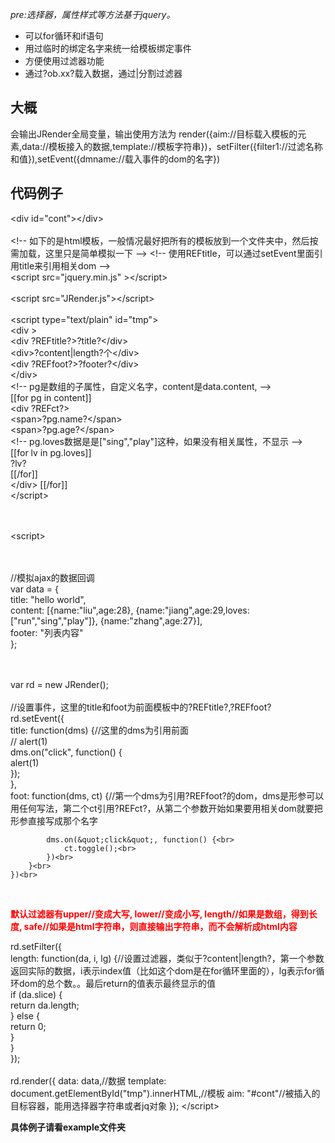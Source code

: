 
<i>pre:选择器，属性样式等方法基于jquery。</i>
<ul>
<li>可以for循环和if语句</li>
<li>用过临时的绑定名字来统一给模板绑定事件</li>
<li>方便使用过滤器功能</li>
<li>通过?ob.xx?载入数据，通过|分割过滤器</li>
</ul>


<h2>大概</h2>
<p>会输出JRender全局变量，输出使用方法为 render({aim://目标载入模板的元素,data://模板接入的数据,template://模板字符串})，setFilter({filter1://过滤名称和值}),setEvent({dmname://载入事件的dom的名字})</p>

<h2>代码例子</h2>
<p>
&lt;div id=&quot;cont&quot;&gt;&lt;/div&gt;
<br><br>
&lt;!-- &#22914;&#19979;&#30340;&#26159;html&#27169;&#26495;&#65292;&#19968;&#33324;&#24773;&#20917;&#26368;&#22909;&#25226;&#25152;&#26377;&#30340;&#27169;&#26495;&#25918;&#21040;&#19968;&#20010;&#25991;&#20214;&#22841;&#20013;&#65292;&#28982;&#21518;&#25353;&#38656;&#21152;&#36733;&#65292;&#36825;&#37324;&#21482;&#26159;&#31616;&#21333;&#27169;&#25311;&#19968;&#19979; --&gt;
&lt;!-- &#20351;&#29992;REFtitle&#65292;&#21487;&#20197;&#36890;&#36807;setEvent&#37324;&#38754;&#24341;&#29992;title&#26469;&#24341;&#29992;&#30456;&#20851;dom --&gt;
<br>&lt;script src=&quot;jquery.min.js&quot; &gt;&lt;/script&gt;
<br><br>
&lt;script src=&quot;JRender.js&quot;&gt;&lt;/script&gt;
<br>
   <br> &lt;script type=&quot;text/plain&quot; id=&quot;tmp&quot;&gt;<br>
        &lt;div &gt;<br>
            &lt;div ?REFtitle?&gt;?title?&lt;/div&gt;<br>
            &lt;div&gt;?content|length?&#20010;&lt;/div&gt;<br>
            &lt;div ?REFfoot?&gt;?footer?&lt;/div&gt;<br>
        &lt;/div&gt;<br>
        &lt;!-- pg&#26159;&#25968;&#32452;&#30340;&#23376;&#23646;&#24615;&#65292;&#33258;&#23450;&#20041;&#21517;&#23383;&#65292;content&#26159;data.content, --&gt;<br>
        [[for pg in content]]<br>
        &lt;div ?REFct?&gt;<br>
            &lt;span&gt;?pg.name?&lt;/span&gt;<br>
            &lt;span&gt;?pg.age?&lt;/span&gt; <br>
            &lt;!-- pg.loves&#25968;&#25454;&#26159;&#26159;[&quot;sing&quot;,&quot;play&quot;]&#36825;&#31181;&#65292;&#22914;&#26524;&#27809;&#26377;&#30456;&#20851;&#23646;&#24615;&#65292;&#19981;&#26174;&#31034; --&gt;<br>
            [[for lv in pg.loves]] <br>
				?lv?<br>
             [[/for]]<br>
        &lt;/div&gt;
        [[/for]]<br>
    &lt;/script&gt;<br>



<br><br>
    &lt;script&gt;<br>

<br><br>
//&#27169;&#25311;ajax&#30340;&#25968;&#25454;&#22238;&#35843;<br>
    var data = {<br>
        title: &quot;hello world&quot;,<br>
        content: [{name:&quot;liu&quot;,age:28}, {name:&quot;jiang&quot;,age:29,loves:[&quot;run&quot;,&quot;sing&quot;,&quot;play&quot;]}, {name:&quot;zhang&quot;,age:27}],<br>
        footer: &quot;&#21015;&#34920;&#20869;&#23481;&quot;<br>
    };

<br><br>
    var rd = new JRender();
<br><br>
//&#35774;&#32622;&#20107;&#20214;&#65292;&#36825;&#37324;&#30340;title&#21644;foot&#20026;&#21069;&#38754;&#27169;&#26495;&#20013;&#30340;?REFtitle?,?REFfoot?<br>
    rd.setEvent({<br>
        title: function(dms) {//&#36825;&#37324;&#30340;dms&#20026;&#24341;&#29992;&#21069;&#38754;<br>
            // alert(1)<br>
            dms.on(&quot;click&quot;, function() {<br>
                alert(1)<br>
            });<br>
        },<br>
        foot: function(dms, ct) {//&#31532;&#19968;&#20010;dms&#20026;&#24341;&#29992;?REFfoot?&#30340;dom&#65292;dms&#26159;&#24418;&#21442;&#21487;&#20197;&#29992;&#20219;&#20309;&#20889;&#27861;&#65292;&#31532;&#20108;&#20010;ct&#24341;&#29992;?REFct?&#65292;&#20174;&#31532;&#20108;&#20010;&#21442;&#25968;&#24320;&#22987;&#22914;&#26524;&#35201;&#29992;&#30456;&#20851;dom&#23601;&#35201;&#25226;&#24418;&#21442;&#30452;&#25509;&#20889;&#25104;&#37027;&#20010;&#21517;&#23383;<br>

            dms.on(&quot;click&quot;, function() {<br>
                ct.toggle();<br>
            })<br>
        }<br>
    })<br>

<br>
<p style="font-weight:bold;color:red;">默认过滤器有upper//变成大写, lower//变成小写, length//如果是数组，得到长度, safe//如果是html字符串，则直接输出字符串，而不会解析成html内容</p>
    rd.setFilter({<br>
        length: function(da, i, lg) {//&#35774;&#32622;&#36807;&#28388;&#22120;&#65292;&#31867;&#20284;&#20110;?content|length?&#65292;&#31532;&#19968;&#20010;&#21442;&#25968;&#36820;&#22238;&#23454;&#38469;&#30340;&#25968;&#25454;&#65292;i&#34920;&#31034;index&#20540;&#65288;&#27604;&#22914;&#36825;&#20010;dom&#26159;&#22312;for&#24490;&#29615;&#37324;&#38754;&#30340;&#65289;&#65292;lg&#34920;&#31034;for&#24490;&#29615;dom&#30340;&#24635;&#20010;&#25968;&#12290;&#12290;&#26368;&#21518;return&#30340;&#20540;&#34920;&#31034;&#26368;&#32456;&#26174;&#31034;&#30340;&#20540;<br>
            if (da.slice) {<br>
                return da.length;<br>
            } else {<br>
                return 0;<br>
            }<br>
        }<br>
    });<br>


<br>
    rd.render({
        data: data,//&#25968;&#25454;
        template: document.getElementById(&quot;tmp&quot;).innerHTML,//&#27169;&#26495;
        aim: &quot;#cont&quot;//&#34987;&#25554;&#20837;&#30340;&#30446;&#26631;&#23481;&#22120;&#65292;&#33021;&#29992;&#36873;&#25321;&#22120;&#23383;&#31526;&#20018;&#25110;&#32773;jq&#23545;&#35937;
    });
    &lt;/script&gt;

</p>

<b>具体例子请看example文件夹</b>